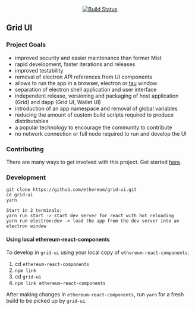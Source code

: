 <p align="center">
  <a href="https://circleci.com/gh/ethereum/grid-ui"><img src="https://img.shields.io/circleci/project/github/ethereum/grid-ui/master.svg" alt="Build Status"></a>
</p>

## Grid UI

### Project Goals

- improved security and easier maintenance than former Mist
- rapid development, faster iterations and releases
- improved testability
- removal of electron API references from UI components
- allows to run the app in a browser, electron or [tau](https://github.com/PhilippLgh/tau) window
- separation of electron shell application and user interface
- independent release, versioning and packaging of host application (Grid) and dapp (Grid UI, Wallet UI)
- introduction of an app namespace and removal of global variables
- reducing the amount of custom build scripts required to produce distributables
- a popular technology to encourage the community to contribute
- no network connection or full node required to run and develop the UI

### Contributing

There are many ways to get involved with this project. Get started [here](/docs/CONTRIBUTING.md).

### Development

```
git clone https://github.com/ethereum/grid-ui.git
cd grid-ui
yarn

Start in 2 terminals:
yarn run start -> start dev server for react with hot reloading
yarn run electron:dev -> load the app from the dev server into an electron window
```

#### Using local ethereum-react-components

To develop in `grid-ui` using your local copy of `ethereum-react-components`:

1. cd `ethereum-react-components`
1. `npm link`
1. cd `grid-ui`
1. `npm link ethereum-react-components`

After making changes in `ethereum-react-components`, run `yarn` for a fresh build to be picked up by `grid-ui`.
